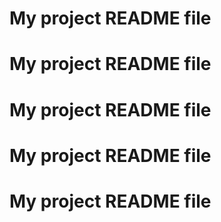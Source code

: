 # My project README file
# My project README file
# My project README file
# My project README file
# My project README file

